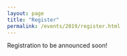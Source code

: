 ```yaml
---
layout: page
title: "Register"
permalink: /events/2019/register.html
---
```

Registration to be announced soon!

